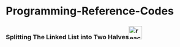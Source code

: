 # Programming-Reference-Codes

<h3>Splitting The Linked List into Two Halves<img src="https://cdn.jsdelivr.net/gh/devicons/devicon/icons/python/python-original.svg" alt="react" width="35" height="35"/>
</h3>
